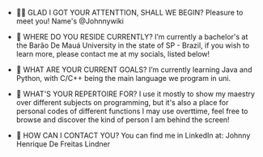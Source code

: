- 🖐🏻 GLAD I GOT YOUR ATTENTTION, SHALL WE BEGIN?
        Pleasure to meet you! Name's @Johnnywiki
        
- 👀 WHERE DO YOU RESIDE CURRENTLY?
        I’m currently a bachelor's at the Barão De Mauá University in the state of SP - Brazil, if you wish to learn more, please contact me at my socials, listed below!

- 🌱 WHAT ARE YOUR CURRENT GOALS?
        I’m currently learning Java and Python, with C/C++ being the main language we program in uni.
        
- 💬 WHAT'S YOUR REPERTOIRE FOR?
        I use it mostly to show my maestry over different subjects on programming, but it's also a place for personal codes of different functions I may use overttime, feel free to browse and discover the kind of person I am behind the screen!
       
- 🔔 HOW CAN I CONTACT YOU?
        You can find me in LinkedIn at: Johnny Henrique De Freitas Lindner
